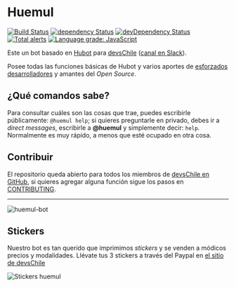 # Huemul

[![Build Status](https://travis-ci.org/devschile/huemul.svg?branch=master)](https://travis-ci.org/devschile/huemul)
[![dependency Status](https://img.shields.io/david/devschile/huemul.svg?style=flat-square)](https://david-dm.org/devschile/huemul#info=dependencies)
[![devDependency Status](https://img.shields.io/david/dev/devschile/huemul.svg?style=flat-square)](https://david-dm.org/devschile/huemul#info=devDependencies)
[![Total alerts](https://img.shields.io/lgtm/alerts/g/devschile/huemul.svg?logo=lgtm&logoWidth=18)](https://lgtm.com/projects/g/devschile/huemul/alerts/)
[![Language grade: JavaScript](https://img.shields.io/lgtm/grade/javascript/g/devschile/huemul.svg?logo=lgtm&logoWidth=18)](https://lgtm.com/projects/g/devschile/huemul/context:javascript)

Este un bot basado en [Hubot](https://hubot.github.com/) para [devsChile](http://www.devschile.cl) ([canal en Slack](http://devschile.slack.com)).

Posee todas las funciones básicas de Hubot y varios aportes de [esforzados desarrolladores](https://github.com/devschile/huemul/graphs/contributors) y amantes del _Open Source_.

## ¿Qué comandos sabe?

Para consultar cuáles son las cosas que trae, puedes escribirle públicamente: `@huemul help`; si quieres preguntarle en privado, debes ir a _direct messages_, escribirle a **@huemul** y simplemente decir: `help`. Normalmente es muy rápido, a menos que esté ocupado en otra cosa.

## Contribuir

El repositorio queda abierto para todos los miembros de [devsChile en GitHub](https://github.com/devschile), si quieres agregar alguna función sigue los pasos en [CONTRIBUTING](CONTRIBUTING.md).

---

![huemul-bot](http://www.utalca.cl/medios/utalca2010/saladeprensa/Estudiantes/huemul_2015_utalca.jpg)

## Stickers

Nuestro bot es tan querido que imprimimos _stickers_ y se venden a módicos precios y modalidades. Llévate tus 3 stickers a través del Paypal en [el sitio de devsChile](http://www.devschile.cl)

![Stickers huemul](http://i.imgur.com/KfAx4Mx.jpg)
